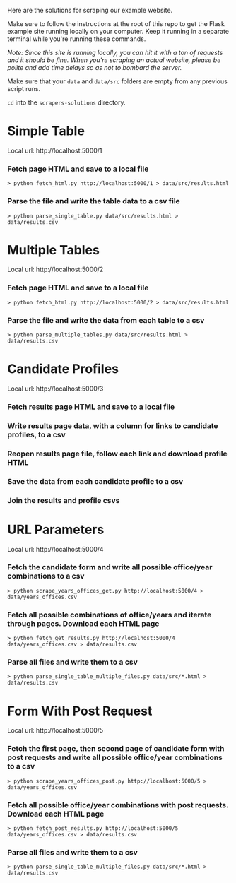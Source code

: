 Here are the solutions for scraping our example website.

Make sure to follow the instructions at the root of this repo to get the Flask example site running locally on your computer. Keep it running in a separate terminal while you're running these commands.

*Note: Since this site is running locally, you can hit it with a ton of requests and it should be fine. When you're scraping an actual website, please be polite and add time delays so as not to bombard the server.*

Make sure that your `data` and `data/src` folders are empty from any previous script runs.

`cd` into the `scrapers-solutions` directory.

# Simple Table
Local url: http://localhost:5000/1

### Fetch page HTML and save to a local file
`> python fetch_html.py http://localhost:5000/1 > data/src/results.html`

### Parse the file and write the table data to a csv file
`> python parse_single_table.py data/src/results.html > data/results.csv`


# Multiple Tables
Local url: http://localhost:5000/2

### Fetch page HTML and save to a local file
`> python fetch_html.py http://localhost:5000/2 > data/src/results.html`

### Parse the file and write the data from each table to a csv
`> python parse_multiple_tables.py data/src/results.html > data/results.csv`

# Candidate Profiles
Local url: http://localhost:5000/3

### Fetch results page HTML and save to a local file

### Write results page data, with a column for links to candidate profiles, to a csv

### Reopen results page file, follow each link and download profile HTML

### Save the data from each candidate profile to a csv

### Join the results and profile csvs

# URL Parameters
Local url: http://localhost:5000/4

### Fetch the candidate form and write all possible office/year combinations to a csv
`> python scrape_years_offices_get.py http://localhost:5000/4 > data/years_offices.csv`

### Fetch all possible combinations of office/years and iterate through pages. Download each HTML page
`> python fetch_get_results.py http://localhost:5000/4 data/years_offices.csv > data/results.csv`

### Parse all files and write them to a csv
`> python parse_single_table_multiple_files.py data/src/*.html > data/results.csv`

# Form With Post Request
Local url: http://localhost:5000/5

### Fetch the first page, then second page of candidate form with post requests and write all possible office/year combinations to a csv
`> python scrape_years_offices_post.py http://localhost:5000/5 > data/years_offices.csv`

### Fetch all possible office/year combinations with post requests. Download each HTML page
`> python fetch_post_results.py http://localhost:5000/5 data/years_offices.csv > data/results.csv`

### Parse all files and write them to a csv
`> python parse_single_table_multiple_files.py data/src/*.html > data/results.csv`